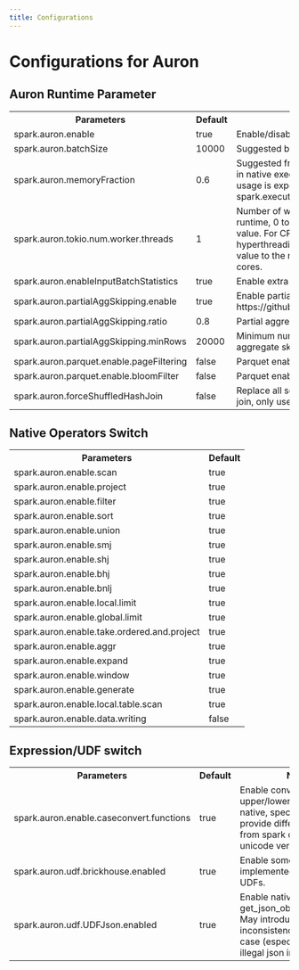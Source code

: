 ```yaml
---
title: Configurations
---
```


# Configurations for Auron

## Auron Runtime Parameter 

<table class="my-table3">
  <tr>
    <th>Parameters</th>
    <th>Default</th>
    <th>Note</th>
  </tr>
  <tr>
    <td>spark.auron.enable</td>
    <td>true</td>
    <td>Enable/disable auron engine.</td>
  </tr>
  <tr>
    <td>spark.auron.batchSize</td>
    <td>10000</td>
    <td>Suggested batch size for arrow batches.</td>
  </tr>
  <tr>
    <td>spark.auron.memoryFraction</td>
    <td>0.6</td>
    <td>Suggested fraction of off-heap memory used in native execution. Actual off-heap memory usage is expected to be spark.executor.memoryOverhead * fraction.</td>
  </tr>
  <tr>
    <td>spark.auron.tokio.num.worker.threads</td>
    <td>1</td>
    <td>Number of worker threads used in tokio runtime, 0 to use default available parallelism value. For CPUs those support hyperthreading, it is recommended to set this value to the number of available physical cores.</td>
  </tr>
  <tr>
    <td>spark.auron.enableInputBatchStatistics</td>
    <td>true</td>
    <td>Enable extra metrics of input batch statistics.</td>
  </tr>
  <tr>
    <td>spark.auron.partialAggSkipping.enable</td>
    <td>true</td>
    <td>Enable partial aggregate skipping. (see https://github.com/apache/auron/issues/327)</td>
  </tr>
  <tr>
    <td>spark.auron.partialAggSkipping.ratio</td>
    <td>0.8</td>
    <td>Partial aggregate skipping ratio.</td>
  </tr>
  <tr>
    <td>spark.auron.partialAggSkipping.minRows</td>
    <td>20000</td>
    <td>Minimum number of rows to trigger partial aggregate skipping.</td>
  </tr>
  <tr>
    <td>spark.auron.parquet.enable.pageFiltering</td>
    <td>false</td>
    <td>Parquet enable page filtering.</td>
  </tr>
  <tr>
    <td>spark.auron.parquet.enable.bloomFilter</td>
    <td>false</td>
    <td>Parquet enable bloom filter.</td>
  </tr>
  <tr>
    <td>spark.auron.forceShuffledHashJoin</td>
    <td>false</td>
    <td>Replace all sort-merge join to shuffled-hash join, only used for special benchmarking.</td>
  </tr>
</table>


## Native Operators Switch

<table class="my-table4">
  <tr>
    <th>Parameters</th>
    <th>Default</th>
  </tr>
  <tr>
    <td>spark.auron.enable.scan</td>
    <td>true</td>
  </tr>
  <tr>
    <td>spark.auron.enable.project</td>
    <td>true</td>
  </tr>
  <tr>
    <td>spark.auron.enable.filter</td>
    <td>true</td>
  </tr>
  <tr>
    <td>spark.auron.enable.sort</td>
    <td>true</td>
  </tr>
  <tr>
    <td>spark.auron.enable.union</td>
    <td>true</td>
  </tr>
  <tr>
    <td>spark.auron.enable.smj</td>
    <td>true</td>
  </tr>
  <tr>
    <td>spark.auron.enable.shj</td>
    <td>true</td>
  </tr>
  <tr>
    <td>spark.auron.enable.bhj</td>
    <td>true</td>
  </tr>
  <tr>
    <td>spark.auron.enable.bnlj</td>
    <td>true</td>
  </tr>
  <tr>
    <td>spark.auron.enable.local.limit</td>
    <td>true</td>
  </tr>
  <tr>
    <td>spark.auron.enable.global.limit</td>
    <td>true</td>
  </tr>
  <tr>
    <td>spark.auron.enable.take.ordered.and.project</td>
    <td>true</td>
  </tr>
  <tr>
    <td>spark.auron.enable.aggr</td>
    <td>true</td>
  </tr>
  <tr>
    <td>spark.auron.enable.expand</td>
    <td>true</td>
  </tr>
  <tr>
    <td>spark.auron.enable.window</td>
    <td>true</td>
  </tr>
  <tr>
    <td>spark.auron.enable.generate</td>
    <td>true</td>
  </tr>
  <tr>
    <td>spark.auron.enable.local.table.scan</td>
    <td>true</td>
  </tr>
  <tr>
    <td>spark.auron.enable.data.writing</td>
    <td>false</td>
  </tr>

</table>

## Expression/UDF switch
<table class="my-table3">
  <tr>
    <th>Parameters</th>
    <th>Default</th>
    <th>Note</th>
  </tr>
  <tr>
    <td>spark.auron.enable.caseconvert.functions</td>
    <td>true</td>
    <td>Enable converting upper/lower functions to native, special cases may provide different outputs from spark due to different unicode versions.</td>
  </tr>
  <tr>
    <td>spark.auron.udf.brickhouse.enabled</td>
    <td>true</td>
    <td>Enable some native-implemented brickhouse UDFs.</td>
  </tr>
  <tr>
    <td>spark.auron.udf.UDFJson.enabled</td>
    <td>true</td>
    <td>Enable native implemented get_json_object/json_tuple. May introduce inconsistency in special case (especially with illegal json inputs).</td>
  </tr>
</table>
